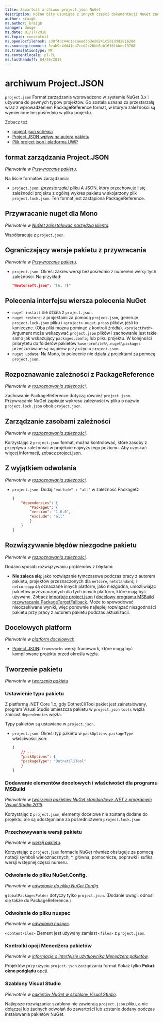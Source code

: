 ```yaml
---
title: Zawartość archiwum project.json NuGet
description: Różne bity usunięte z innych części dokumentacji NuGet zawartość pliku project.json.
author: kraigb
ms.author: kraigb
manager: douge
ms.date: 01/17/2018
ms.topic: conceptual
ms.openlocfilehash: cd0f4bc44c1acaeed3b3ed0241c501ddd281628d
ms.sourcegitcommit: 3eab9c4dd41ea7ccd2c28bb5ab16f6fbbec13708
ms.translationtype: MT
ms.contentlocale: pl-PL
ms.lasthandoff: 04/26/2018
---
```

# <a name="projectjson-archive"></a>archiwum Project.JSON

`project.json` Format zarządzania wprowadzono w systemie NuGet 3.x i używana do pewnych typów projektów. Go została uznana za przestarzałą wraz z wprowadzeniem PackageReference format, w którym zależności są wymienione bezpośrednio w pliku projektu.

Zobacz też:

- [project.json schema](project-json.md)
- [Project.JSON wpływ na autora pakietu](project-json-impact.md)
- [Plik project.json i platforma UWP](project-json-and-uwp.md)

## <a name="projectjson-management-format"></a>format zarządzania Project.JSON

*Pierwotnie w [Przywracanie pakietu](../what-is-nuget.md).*

Na liście formatów zarządzania:

- [`project.json`](project-json.md): *(przestarzałe)* pliku A JSON, który przechowuje listę zależności projektu z ogólną wykres pakietu w skojarzony plik `project.lock.json`. Ten format jest zastąpiona PackageReference.

## <a name="nuget-restore-on-mono"></a>Przywracanie nuget dla Mono

*Pierwotnie w [NuGet zainstalować narzędzia klienta](../install-nuget-client-tools.md).*

Współpracuje z `project.json`.

## <a name="constraining-package-versions-with-restore"></a>Ograniczający wersje pakietu z przywracania

*Pierwotnie w [Przywracanie pakietu](../consume-packages/package-restore.md#constraining-package-versions-with-restore).*

- `project.json`: Określ zakres wersji bezpośrednio z numerem wersji tych zależności. Na przykład:

    ```json
    "Newtonsoft.json": "[6, 7)"
    ```

## <a name="nuget-cli-commands"></a>Polecenia interfejsu wiersza polecenia NuGet

- `nuget install` nie działa z `project.json`.
- `nuget restore`: z projektami za pomocą `project.json`, generuje `project.lock.json` pliku i `<project>.nuget.props` plików, jeśli to konieczne. (Oba pliki można pominąć z kontroli źródła). `<projectPath>` Argument może wskazywać `project.json` plików i zachowanie jest takie samo jak wskazujący `packages.config` lub pliku projektu. W kolejności priorytetu do folderów pakietów `%userprofile%\.nuget\packages` przeszukiwane są najpierw przy użyciu `project.json`.
- `nuget update`: Na Mono, to polecenie nie działa z projektami za pomocą `project.json`.

## <a name="dependency-resolution-with-packagereference"></a>Rozpoznawanie zależności z PackageReference

*Pierwotnie w [rozpoznawania zależności](../consume-packages/dependency-resolution.md#dependency-resolution-with-packagereference).*

Zachowanie PackageReference dotyczą również `project.json`. Przywracanie NuGet zapisuje wykresu zależności w pliku o nazwie `project.lock.json` obok `project.json`.

## <a name="managing-dependency-assets"></a>Zarządzanie zasobami zależności

*Pierwotnie w [rozpoznawania zależności](../consume-packages/dependency-resolution.md#managing-dependency-assets).*

Korzystając z `project.json` format, można kontrolować, które zasoby z przepływu zależności w projekcie najwyższego poziomu. Aby uzyskać więcej informacji, zobacz [project.json](project-json.md).

## <a name="excluding-references"></a>Z wyjątkiem odwołania

*Pierwotnie w [rozpoznawania zależności](../consume-packages/dependency-resolution.md#excluding-references).*

- `project.json`: Dodaj `"exclude" : "all"` w zależność PackageC:

    ```json
    {
        "dependencies": {
            "PackageC": {
            "version": "1.0.0",
            "exclude": "all"
            }
        }
    }
    ```

## <a name="resolving-incompatible-package-errors"></a>Rozwiązywanie błędów niezgodne pakietu

*Pierwotnie w [rozpoznawania zależności](../consume-packages/dependency-resolution.md#resolving-incompatible-package-errors).*

Dodano sposób rozwiązywaniu problemów z błędami:

- **Nie zaleca się**: jako rozwiązanie tymczasowe podczas pracy z autorem pakietu, projektów przeznaczonych dla `netcore`, `netstandard`, i `netcoreapp` są oznaczane innych platform, jako niezgodna, umożliwiając pakietów przeznaczonych dla tych innych platform, które mają być używane. Zobacz [importuje project.json](project-json.md#imports) i [docelowy programu MSBuild przywracania PackageTargetFallback](../reference/msbuild-targets.md#packagetargetfallback). Może to spowodować nieoczekiwane wyniki, więc ponownie najlepiej rozwiązać niezgodności pakietu przy pracy z autorem pakietu podczas aktualizacji.

## <a name="target-frameworks"></a>Docelowych platform

*Pierwotnie w [platform docelowych](../reference/target-frameworks.md).*

- [Project.JSON](project-json.md): `frameworks` wersji framework, które mogą być kompilowane projektu przed określa węzła.

## <a name="creating-a-package"></a>Tworzenie pakietu

*Pierwotnie w [tworzenia pakietu](../create-packages/creating-a-package.md)*

### <a name="setting-a-package-type"></a>Ustawienie typu pakietu

Z platformą .NET Core 1.x, gdy DotnetCliTool pakiet jest zainstalowany, program Visual Studio umieszcza pakietu w `project.json` `tools` węzła zamiast `dependencies` węzła.

Typy pakietów są ustawiane w `project.json`.

- `project.json`: Określ typ pakietu w `packOptions.packageType` właściwości json:

    ```json
    {
        // ...
        "packOptions": {
        "packageType": "DotnetCliTool"
        }
    }
    ```

### <a name="adding-targets-and-props-for-msbuild"></a>Dodawanie elementów docelowych i właściwości dla programu MSBuild

*Pierwotnie w [tworzenia pakietów NuGet standardowe .NET z programem Visual Studio 2015](../guides/create-net-standard-packages-vs2015.md).*

Korzystając z `project.json`, elementy docelowe nie zostaną dodane do projektu, ale są udostępniane za pośrednictwem `project.lock.json`.

### <a name="package-versioning"></a>Przechowywanie wersji pakietu

*Pierwotnie w [wersji pakietu](../reference/package-versioning.md).*

Korzystając z `project.json` formacie NuGet również obsługuje za pomocą notacji symboli wieloznacznych, \*, główna, pomocnicze, poprawki i sufiks wersji wstępnej części numeru.

### <a name="nugetconfig-reference"></a>Odwołanie do pliku NuGet.Config.

*Pierwotnie w [odwołanie do pliku NuGet.Config](../reference/nuget-config-file.md).*

`globalPackagesFolder` dotyczy tylko `project.json`. (Dodanie uwagi: odnosi się także do PackageReference.)

### <a name="nuspec-file-reference"></a>Odwołanie do pliku nuspec

*Pierwotnie w [odwołania nuspec](../reference/nuspec.md).*

`<contentFiles>` Element jest używany zamiast `<files>` z `project.json`.

### <a name="package-manager-options-control"></a>Kontrolki opcji Menedżera pakietów

*Pierwotnie w [informacje o interfejsie użytkownika Menedżera pakietów](../tools/package-manager-ui.md).*

Projektów przy użyciu `project.json` zarządzania format Pokaż tylko **Pokaż okno podglądu** opcji.

### <a name="visual-studio-templates"></a>Szablony Visual Studio

*Pierwotnie w [pakietów NuGet w szablony Visual Studio](../visual-studio-extensibility/visual-studio-templates.md).*

Najlepsze rozwiązania: szablony nie zawierają `project.json` pliku, a nie dołączaj lub żadnych odwołań do zawartości lub zostanie dodany podczas instalowania pakietów NuGet.